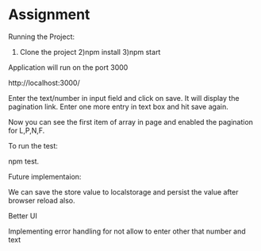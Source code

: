 # Assignment

Running the Project:

1) Clone the project
2)npm install
3)npm start

Application will run on the port 3000

http://localhost:3000/

Enter the text/number in input field and click on save. It will display the pagination link. Enter one more entry in text box and hit save again.

Now you can see the first item of array in page and enabled the pagination for L,P,N,F.

To run the test:

npm test.

Future implementaion: 

We can save the store value to localstorage and persist the value after browser reload also.

Better UI

Implementing error handling for not allow to enter other that number and text


